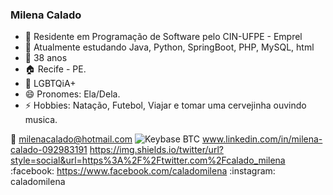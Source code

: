 ### Milena Calado 

- 🔭 Residente em Programação de Software pelo CIN-UFPE - Emprel
- 🌱 Atualmente estudando Java, Python, SpringBoot, PHP, MySQL, html
- 💬 38 anos
- :house: Recife - PE.
- :two_women_holding_hands: LGBTQiA+
- 😄 Pronomes: Ela/Dela.
- ⚡ Hobbies: Natação, Futebol, Viajar e tomar uma cervejinha ouvindo musica.

:email: milenacalado@hotmail.com
![Keybase BTC](https://img.shields.io/keybase/btc/Milena-Calado) www.linkedin.com/in/milena-calado-092983191
https://img.shields.io/twitter/url?style=social&url=https%3A%2F%2Ftwitter.com%2Fcalado_milena
:facebook: https://www.facebook.com/caladomilena
:instagram: caladomilena


